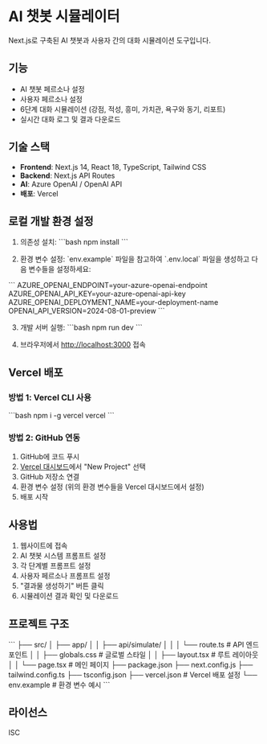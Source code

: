 # AI 챗봇 시뮬레이터

Next.js로 구축된 AI 챗봇과 사용자 간의 대화 시뮬레이션 도구입니다.

## 기능

- AI 챗봇 페르소나 설정
- 사용자 페르소나 설정
- 6단계 대화 시뮬레이션 (강점, 적성, 흥미, 가치관, 욕구와 동기, 리포트)
- 실시간 대화 로그 및 결과 다운로드

## 기술 스택

- **Frontend**: Next.js 14, React 18, TypeScript, Tailwind CSS
- **Backend**: Next.js API Routes
- **AI**: Azure OpenAI / OpenAI API
- **배포**: Vercel

## 로컬 개발 환경 설정

1. 의존성 설치:
   \`\`\`bash
   npm install
   \`\`\`

2. 환경 변수 설정:
   \`env.example\` 파일을 참고하여 \`.env.local\` 파일을 생성하고 다음 변수들을 설정하세요:

\`\`\`
AZURE_OPENAI_ENDPOINT=your-azure-openai-endpoint
AZURE_OPENAI_API_KEY=your-azure-openai-api-key
AZURE_OPENAI_DEPLOYMENT_NAME=your-deployment-name
OPENAI_API_VERSION=2024-08-01-preview
\`\`\`

3. 개발 서버 실행:
   \`\`\`bash
   npm run dev
   \`\`\`

4. 브라우저에서 [http://localhost:3000](http://localhost:3000) 접속

## Vercel 배포

### 방법 1: Vercel CLI 사용

\`\`\`bash
npm i -g vercel
vercel
\`\`\`

### 방법 2: GitHub 연동

1. GitHub에 코드 푸시
2. [Vercel 대시보드](https://vercel.com/dashboard)에서 "New Project" 선택
3. GitHub 저장소 연결
4. 환경 변수 설정 (위의 환경 변수들을 Vercel 대시보드에서 설정)
5. 배포 시작

## 사용법

1. 웹사이트에 접속
2. AI 챗봇 시스템 프롬프트 설정
3. 각 단계별 프롬프트 설정
4. 사용자 페르소나 프롬프트 설정
5. "결과물 생성하기" 버튼 클릭
6. 시뮬레이션 결과 확인 및 다운로드

## 프로젝트 구조

\`\`\`
├── src/
│ ├── app/
│ │ ├── api/simulate/
│ │ │ └── route.ts # API 엔드포인트
│ │ ├── globals.css # 글로벌 스타일
│ │ ├── layout.tsx # 루트 레이아웃
│ │ └── page.tsx # 메인 페이지
├── package.json
├── next.config.js
├── tailwind.config.ts
├── tsconfig.json
├── vercel.json # Vercel 배포 설정
└── env.example # 환경 변수 예시
\`\`\`

## 라이선스

ISC
